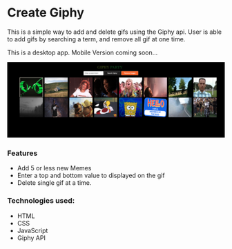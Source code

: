 # Create Giphy

This is a simple way to add and delete gifs using the Giphy api. User is able to add gifs by searching a term, and remove all gif at one time. 

This is a desktop app. Mobile Version coming soon...

![Model](giphy.png)

### Features
* Add 5 or less new Memes
* Enter a top and bottom value to displayed on the gif
* Delete single gif at a time.

### Technologies used:
* HTML
* CSS
* JavaScript
* Giphy API
